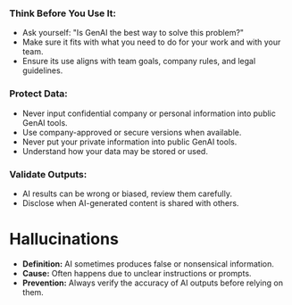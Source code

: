 ### Think Before You Use It:
- Ask yourself: "Is GenAI the best way to solve this problem?"
- Make sure it fits with what you need to do for your work and with your team.
- Ensure its use aligns with team goals, company rules, and legal guidelines.

### Protect Data:
- Never input confidential company or personal information into public GenAI tools.
- Use company-approved or secure versions when available.
- Never put your private information into public GenAI tools.
- Understand how your data may be stored or used.

### Validate Outputs:
 - AI results can be wrong or biased, review them carefully.
 - Disclose when AI-generated content is shared with others.

# Hallucinations
- **Definition:** AI sometimes produces false or nonsensical information.
- **Cause:** Often happens due to unclear instructions or prompts.
- **Prevention:** Always verify the accuracy of AI outputs before relying on them.
